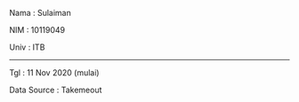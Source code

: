 Nama : Sulaiman

NIM : 10119049

Univ : ITB

-----------------------------
Tgl : 11 Nov 2020 (mulai)

Data Source : Takemeout
